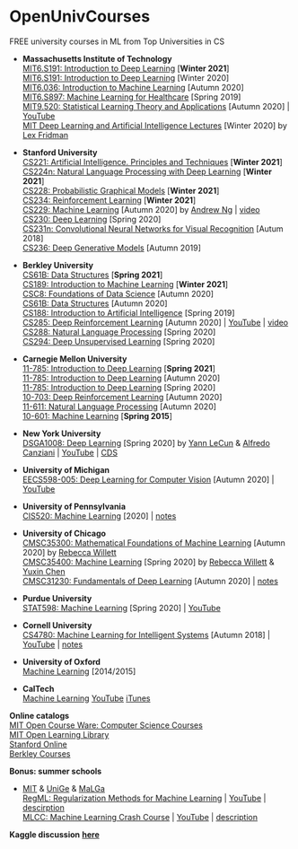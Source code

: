 # OpenUnivCourses
FREE university courses in ML from Top Universities in CS

* **Massachusetts Institute of Technology**  
[MIT6.S191: Introduction to Deep Learning](http://introtodeeplearning.com/) [**Winter 2021**]  
[MIT6.S191: Introduction to Deep Learning](http://introtodeeplearning.com/2020/index.html) [Winter 2020]  
[MIT6.036: Introduction to Machine Learning](https://ocw.mit.edu/courses/electrical-engineering-and-computer-science/6-036-introduction-to-machine-learning-fall-2020/) [Autumn 2020]  
[MIT6.S897: Machine Learning for Healthcare](https://ocw.mit.edu/courses/electrical-engineering-and-computer-science/6-s897-machine-learning-for-healthcare-spring-2019/) [Spring 2019]  
[MIT9.520: Statistical Learning Theory and Applications](http://www.mit.edu/~9.520/fall19/) [Autumn 2020] | [YouTube](https://www.youtube.com/playlist?list=PLyGKBDfnk-iB4Xz_EAJNEgGF5I-6OzRNI)  
[MIT Deep Learning and Artificial Intelligence Lectures](https://deeplearning.mit.edu/) [Winter 2020] by [Lex Fridman](https://lexfridman.com/)   

* **Stanford University**  
[CS221:  Artificial Intelligence. Principles and Techniques](https://stanford-cs221.github.io/winter2021/) [**Winter 2021**]  
[CS224n: Natural Language Processing with Deep Learning](http://web.stanford.edu/class/cs224n/) [**Winter 2021**]  
[CS228:  Probabilistic Graphical Models](https://cs228.stanford.edu/) [**Winter 2021**]  
[CS234:  Reinforcement Learning](http://web.stanford.edu/class/cs234/index.html) [**Winter 2021**]    
[CS229: Machine Learning](http://cs229.stanford.edu/) [Autumn 2020] by [Andrew Ng](https://www.andrewng.org/) | [video](https://see.stanford.edu/Course/CS229)   
[CS230: Deep Learning](https://cs230.stanford.edu/) [Spring 2020]  
[CS231n: Convolutional Neural Networks for Visual Recognition](http://cs231n.stanford.edu/) [Autum 2018]  
[CS236: Deep Generative Models](https://deepgenerativemodels.github.io/) [Autumn 2019]  

* **Berkley University**  
[CS61B: Data Structures](https://sp21.datastructur.es/) [**Spring 2021**]  
[CS189: Introduction to Machine Learning](https://www.eecs189.org/) [**Winter 2021**]  
[CSC8: Foundations of Data Science](http://data8.org/) [Autumn 2020]  
[CS61B: Data Structures](https://fa20.datastructur.es/) [Autumn 2020]  
[CS188: Introduction to Artificial Intelligence](https://inst.eecs.berkeley.edu/~cs188/sp19/) [Spring 2019]  
[CS285: Deep Reinforcement Learning](http://rail.eecs.berkeley.edu/deeprlcourse/) [Autumn 2020] | [YouTube](https://www.youtube.com/playlist?list=PL_iWQOsE6TfURIIhCrlt-wj9ByIVpbfGc) | [video](https://www.youtube.com/playlist?list=PLkFD6_40KJIwhWJpGazJ9VSj9CFMkb79A)  
[CS288: Natural Language Processing](https://cal-cs288.github.io/sp20/) [Spring 2020]  
[CS294: Deep Unsupervised Learning](https://sites.google.com/view/berkeley-cs294-158-sp20/home) [Spring 2020]  

* **Carnegie Mellon University**  
[11-785: Introduction to Deep Learning](http://deeplearning.cs.cmu.edu/S21/index.html) [**Spring 2021**]    
[11-785: Introduction to Deep Learning](http://deeplearning.cs.cmu.edu/F20/index.html) [Autumn 2020]  
[11-785: Introduction to Deep Learning](http://deeplearning.cs.cmu.edu/S20/index.html) [Spring 2020]  
[10-703: Deep Reinforcement Learning](https://cmudeeprl.github.io/703website/) [Autumn 2020]  
[11-611: Natural Language Processing](http://demo.clab.cs.cmu.edu/NLP/) [Autumn 2020]  
[10-601: Machine Learning](http://www.cs.cmu.edu/~ninamf/courses/601sp15/lectures.shtml) [**Spring 2015**]  

* **New York University**  
[DSGA1008: Deep Learning](https://atcold.github.io/pytorch-Deep-Learning/) [Spring 2020] by [Yann LeCun](http://yann.lecun.com/) & [Alfredo Canziani](https://www.linkedin.com/in/alfredocanziani/) | [YouTube](https://www.youtube.com/playlist?list=PLLHTzKZzVU9eaEyErdV26ikyolxOsz6mq) | [CDS](https://cds.nyu.edu/deep-learning/)  
 
* **University of Michigan**  
[EECS598-005: Deep Learning for Computer Vision](https://web.eecs.umich.edu/~justincj/teaching/eecs498/FA2020/) [Autumn 2020] | [YouTube](https://www.youtube.com/playlist?list=PL5-TkQAfAZFbzxjBHtzdVCWE0Zbhomg7r)   

* **University of Pennsylvania**  
[CIS520: Machine Learning](https://alliance.seas.upenn.edu/~cis520/dynamic/2020/wiki/index.php?n=Lectures.Lectures) [2020] | [notes](https://alliance.seas.upenn.edu/~cis520/dynamic/2020/wiki/index.php?n=Resources.Resources)  

* **University of Chicago**  
[CMSC35300: Mathematical Foundations of Machine Learning](https://voices.uchicago.edu/willett/teaching/mathematical-foundations-of-machine-learning-fall-2020/) [Autumn 2020] by [Rebecca Willett](https://voices.uchicago.edu/willett/)  
[CMSC35400: Machine Learning](https://voices.uchicago.edu/machinelearning/stats37710-cmsc35400-s20/) [Spring 2020] by [Rebecca Willett](https://voices.uchicago.edu/willett/) & [Yuxin Chen](https://yuxinchen.org/)  
[CMSC31230: Fundamentals of Deep Learning](https://mcallester.github.io/ttic-31230/Fall2020/) [Autumn 2020] | [notes](https://mcallester.github.io/ttic-31230/)  

* **Purdue University**  
[STAT598: Machine Learning](https://engineering.purdue.edu/ChanGroup/ECE595/video.html) [Spring 2020] | [YouTube](https://nanohub.org/resources/32203)

* **Cornell University**  
[CS4780: Machine Learning for Intelligent Systems](http://www.cs.cornell.edu/courses/cs4780/2018fa/) [Autumn 2018] | [YouTube](https://www.youtube.com/playlist?list=PLl8OlHZGYOQ7bkVbuRthEsaLr7bONzbXS) | [notes](https://www.cs.cornell.edu/courses/cs4780/2018fa/lectures/)  

* **University of Oxford**  
[Machine Learning](https://www.cs.ox.ac.uk/people/nando.defreitas/machinelearning/) [2014/2015]  

* **CalTech**  
[Machine Learning](http://work.caltech.edu/lectures.html) [YouTube](https://www.youtube.com/playlist?list=PLD63A284B7615313A) [iTunes](https://itunes.apple.com/us/course/machine-learning/id515364596)   


**Online catalogs**   
[MIT Open Course Ware: Computer Science Courses](https://ocw.mit.edu/courses/electrical-engineering-and-computer-science/)    
[MIT Open Learning Library](https://openlearning.mit.edu/courses-programs/open-learning-library)  
[Stanford Online](https://online.stanford.edu/search-catalog)   
[Berkley Courses](https://www2.eecs.berkeley.edu/Courses/CS/)  


**Bonus: summer schools**    
* [MIT](https://www.mit.edu/) & [UniGe](https://unige.it/en) & [MaLGa](https://ml.unige.it/)  
[RegML: Regularization Methods for Machine Learning](http://lcsl.mit.edu/courses/regml/regml2020/) | [YouTube](https://www.youtube.com/playlist?list=PLbF0BXX_6CPJ20Gf_KbLFnPWjFTvvRwCO) | [descirption](http://lcsl.mit.edu/courses/master/RegML/index.html)  
[MLCC: Machine Learning Crash Course](http://lcsl.mit.edu/courses/mlcc/mlcc2020/) | [YouTube](https://www.youtube.com/playlist?list=PLbF0BXX_6CPJ4TgDuCDINRu8hOMw31gRj) | [description](http://lcsl.mit.edu/courses/master/MLCC/index.html)  


**Kaggle discussion** [**here**](https://www.kaggle.com/getting-started/211633)
